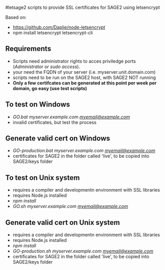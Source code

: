 #letsage2
  scripts to provide SSL certificates for SAGE2 using letsencrypt

Based on:
 - https://github.com/Daplie/node-letsencrypt
 - npm install letsencrypt letsencrypt-cli

## Requirements
  - Scripts need administrator rights to acces priviledge ports (*Administrator or sudo access*).
  - your need the FQDN of your server (i.e. myserver.unit.domain.com)
  - scripts need to be run on the SAGE2 host, with SAGE2 NOT running
  - **Only a few certifcates can be generated at this point per week per domain, go easy (use test scripts)**

## To test on Windows
  - *GO.bat myserver.example.com myemail@example.com*
  - invalid certificates, but test the process

## Generate valid cert on Windows
  - *GO-production.bat myserver.example.com myemail@example.com*
  - certificates for SAGE2 in the folder called 'live', to be copied into SAGE2/keys folder

## To test on Unix system
  - requires a compiler and developmentn environment with SSL libraries
  - requires Node.js installed
  - *npm install*
  - *GO.sh myserver.example.com myemail@example.com*

## Generate valid cert on Unix system
  - requires a compiler and developmentn environment with SSL libraries
  - requires Node.js installed
  - *npm install*
  - *GO-production.sh myserver.example.com myemail@example.com*
  - certificates for SAGE2 in the folder called 'live', to be copied into SAGE2/keys folder


